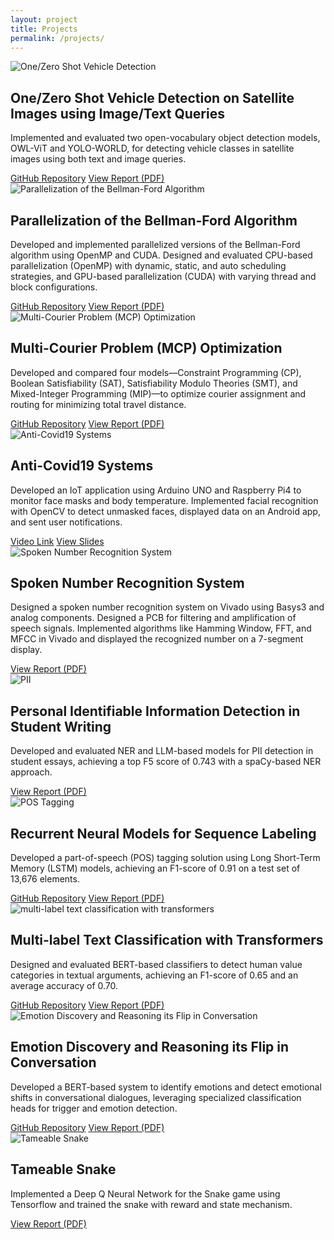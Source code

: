 ```yaml
---
layout: project
title: Projects
permalink: /projects/
---
```


<div class="projects">

  <div class="project-item" data-category="computer-vision">
    <img src="../images/mlcv.JPG" alt="One/Zero Shot Vehicle Detection">
    <div class="project-content">
      <h2>One/Zero Shot Vehicle Detection on Satellite Images using Image/Text Queries</h2>
      <p>Implemented and evaluated two open-vocabulary object detection models, OWL-ViT and YOLO-WORLD, for detecting vehicle classes in satellite images using both text and image queries.</p>
      <div class="project-buttons">
        <a href="https://github.com/pelinsuacar/MLCV_project">GitHub Repository</a>
        <a href="https://github.com/pelinsuacar/MLCV_project/blob/main/MLCV_PROJECT_REPORT_PELINSU_ACAR.pdf">View Report (PDF)</a>
      </div>
    </div>
  </div>

  <div class="project-item" data-category="parallel-computing">
    <img src="../images/cudavsopenmp.JPG" alt="Parallelization of the Bellman-Ford Algorithm">
    <div class="project-content">
      <h2>Parallelization of the Bellman-Ford Algorithm</h2>
      <p>Developed and implemented parallelized versions of the Bellman-Ford algorithm using OpenMP and CUDA. Designed and evaluated CPU-based parallelization (OpenMP) with dynamic, static, and auto scheduling strategies, and GPU-based parallelization (CUDA) with varying thread and block configurations.</p>
      <div class="project-buttons">
        <a href="https://github.com/pelinsuacar/parallel_bellman_ford_implementation">GitHub Repository</a>
        <a href="https://github.com/pelinsuacar/parallel_bellman_ford_implementation/blob/main/pelinsu_acar_project_report.pdf">View Report (PDF)</a>
      </div>
    </div>
  </div>

  <div class="project-item" data-category="optimization">
    <img src="../images/cdmo.png" alt="Multi-Courier Problem (MCP) Optimization">
    <div class="project-content">
      <h2>Multi-Courier Problem (MCP) Optimization</h2>
      <p>Developed and compared four models—Constraint Programming (CP), Boolean Satisfiability (SAT), Satisfiability Modulo Theories (SMT), and Mixed-Integer Programming (MIP)—to optimize courier assignment and routing for minimizing total travel distance.</p>
      <div class="project-buttons">
        <a href="https://github.com/pelinsuacar/CDMO_Project">GitHub Repository</a>
        <a href="https://github.com/pelinsuacar/CDMO_Project/blob/main/CDMO_Project_Report.pdf">View Report (PDF)</a>
      </div>
    </div>
  </div>

<div class="project-item" data-category="computer-vision iot"> 
    <img src="../images/facemask.JPG" alt="Anti-Covid19 Systems">
    <div class="project-content">
      <h2>Anti-Covid19 Systems</h2>
      <p>Developed an IoT application using Arduino UNO and Raspberry Pi4 to monitor face masks and body temperature. Implemented facial recognition with OpenCV to detect unmasked faces, displayed data on an Android app, and sent user notifications.</p>
      <div class="project-buttons">
        <a href="https://www.youtube.com/watch?v=Hjg5IJv0Vv4" target="_blank">Video Link</a>
        <a href="https://docs.google.com/gview?url=https://raw.githubusercontent.com/pelinsuacar/pelinsuacar.github.io/master/files/anti-covid19.pptx&embedded=true" target="_blank">View Slides</a>
      </div>
    </div>
</div>


  <div class="project-item" data-category="signal-processing">
    <img src="../images/number_recognition.JPG" alt="Spoken Number Recognition System">
    <div class="project-content">
      <h2>Spoken Number Recognition System</h2>
      <p>Designed a spoken number recognition system on Vivado using Basys3 and analog components. Designed a PCB for filtering and amplification of speech signals. Implemented algorithms like Hamming Window, FFT, and MFCC in Vivado and displayed the recognized number on a 7-segment display.</p>
      <div class="project-buttons">
        <a href="https://docs.google.com/gview?url=https://raw.githubusercontent.com/pelinsuacar/pelinsuacar.github.io/master/files/Spoken Number Recognition.pdf&embedded=true" target="_blank">View Report (PDF)</a>
      </div>
    </div>
  </div>

  <div class="project-item" data-category="nlp">
    <img src="../images/PII.jpg" alt="PII">
    <div class="project-content">
      <h2>Personal Identifiable Information Detection in Student Writing</h2>
      <p>Developed and evaluated NER and LLM-based models for PII detection in student essays, achieving a top F5 score of 0.743 with a spaCy-based NER approach.</p>
      <div class="project-buttons">
       <a href="https://docs.google.com/gview?url=https://raw.githubusercontent.com/pelinsuacar/pelinsuacar.github.io/master/files/NLP_PW_Pelin_Calin.pdf&embedded=true" target="_blank">View Report (PDF)</a>
      </div>
    </div>
  </div>

  <div class="project-item" data-category="nlp">
    <img src="../images/nlp1.png" alt="POS Tagging">
    <div class="project-content">
      <h2>Recurrent Neural Models for Sequence Labeling</h2>
      <p>Developed a part-of-speech (POS) tagging solution using Long Short-Term Memory (LSTM) models, achieving an F1-score of 0.91 on a test set of 13,676 elements.</p>
      <div class="project-buttons">
        <a href="https://github.com/pelinsuacar/NLP_Projects/blob/main/Assignment1.ipynb">GitHub Repository</a>
        <a href="https://github.com/pelinsuacar/NLP_Projects/blob/main/NLP_A1.pdf">View Report (PDF)</a>
      </div>
    </div>
  </div>

  <div class="project-item" data-category="nlp">
    <img src="../images/nlp2.png" alt="multi-label text classification with transformers">
    <div class="project-content">
      <h2>Multi-label Text Classification with Transformers</h2>
      <p>Designed and evaluated BERT-based classifiers to detect human value categories in textual arguments, achieving an F1-score of 0.65 and an average accuracy of 0.70.</p>
      <div class="project-buttons">
        <a href="https://github.com/pelinsuacar/NLP_Projects/blob/main/Assignment2.ipynb">GitHub Repository</a>
        <a href="https://github.com/pelinsuacar/NLP_Projects/blob/main/NLP_A2.pdf">View Report (PDF)</a>
      </div>
    </div>
  </div>
    
  <div class="project-item" data-category="nlp">
    <img src="../images/nlp3.png" alt="Emotion Discovery and Reasoning its Flip in Conversation">
    <div class="project-content">
      <h2>Emotion Discovery and Reasoning its Flip in Conversation</h2>
      <p>Developed a BERT-based system to identify emotions and detect emotional shifts in conversational dialogues, leveraging specialized classification heads for trigger and emotion detection.</p>
      <div class="project-buttons">
        <a href="https://github.com/pelinsuacar/NLP_Projects/blob/main/NLP_project_Acar_Carkaxhia_Diaconu_Korsten.ipynb">GitHub Repository</a>
        <a href="https://github.com/pelinsuacar/NLP_Projects/blob/main/NLP_project_report_Acar_Carkaxhia_Diaconu_Korsten.pdf">View Report (PDF)</a>
      </div>
    </div>
  </div>

  <div class="project-item" data-category="reinforcement-learning">
    <img src="../images/teamable snake.JPG" alt="Tameable Snake">
    <div class="project-content">
      <h2>Tameable Snake</h2>
      <p>Implemented a Deep Q Neural Network for the Snake game using Tensorflow and trained the snake with reward and state mechanism.</p>
      <div class="project-buttons">
        <a href="https://docs.google.com/gview?url=https://raw.githubusercontent.com/pelinsuacar/pelinsuacar.github.io/master/files/temable snake.pdf&embedded=true" target="_blank">View Report (PDF)</a>
      </div>
    </div>
  </div>

</div>
